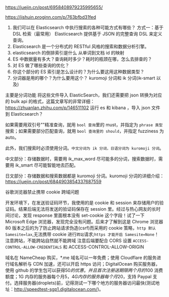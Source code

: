 https://juejin.cn/post/6958408979235995655/

https://jishuin.proginn.com/p/763bfbd31fed

1. 我们可以在 Elasticsearch 中执行搜索的各种可能方式有哪些？
   方式一：基于 DSL 检索（最常用） Elasticsearch 提供基于 JSON 的完整查询 DSL 来定义查询。
2. Elasticsearch 是一个分布式的 RESTful 风格的搜索和数据分析引擎。
3. elasticsearch 的倒排索引是什么
   从单词到文档 id 的映射
4. ES 中数据量有多大？查询耗时多少？耗时的瓶颈在哪，怎么去排查的？
5. 对 ES 做了哪些查询的优化？
6. 你这个部分的 ES 索引是怎么设计的？为什么要这用这种数据类型？
7. 分词器是用的哪个？为什么要用这个？
   kuromoji 分词和 ik 分词(ik-smart 以及)

主要是分词功能
将这些文件导入 ElasticSearch，我们还需要把 json 转换为对应的 bulk api 的格式，这篇文章写的非常详细：https://zhuanlan.zhihu.com/p/146511102
运行 es 和 kibana ，导入 json 文件到 Elasticsearch？

如果需要用双引号""精准查询，就用 `bool 查询`里的 must，并指定为 `phrase 类型`搜索；如果需要部分匹配查询，就用 `bool 查询里的 should`，并指定 fuzziness 为 auto。

此外，我们搜索时必须使用分词。`中文分词为 ik 分词，日语分词为 kuromoji 分词`。

中文部分：存储数据时，需要用 ik_max_word 尽可能多的分词，搜索数据时，需要用 ik_smart 尽可能智能地去匹配。

日文部分：存储数据和搜索数据都是 kuromoji 分词。kuromoji 分词的详细介绍：https://juejin.cn/post/6844903854337687559

谷歌浏览器禁止携带 cookie 跨域问题

开发环境下，在发送验证码环节，我使用的是 cookie 和 session 来存储用户的验证码。结果后端无法将发送的验证码保存在 session 里。经过与热心网友的长时间讨论，发现 response 里面根本没有 set-cookie 这个字段！试了一下 Microsoft Edge 浏览器，发现完全没有问题。后来才了解到这是 Chrome 浏览器 80 版本之后的为了防止跨站请求伪造(csrf)而采用的 cookie 策略，`http 默认 Samesite=lax`,无法携带 cookie 进行`跨站`请求;`https 才能开启 Samesite=None`！
注意跨站，不能跨站自然就不能跨域
注意后端要配合 CORS 设置 `ACCESS-CONTROL-ALLOW-CREDENTIALS` 和 ACCESS-CONTROL-ALLOW-ORIGIN

域名在 NameCheap 购买，\*.me 域名可以一年免费；使用 Cloudflare 的服务进行域名解析与 CDN 加速，还可以开启 https 访问；DigitalOcean 购买服务器，使用 github 的学生包可以获得$50 的优惠，并且首次注册送期限两个月的$100 消费额度；1G 内存的服务器每个月$5，4G 内存的服务器每个月$20，支持 Paypal 支付。选择服务器(droplets)前，记得测试一下哪个地方的服务器访问最快(测试地址：http://speedtest-sgp1.digitalocean.com/)。

